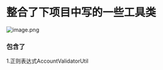 # 整合了下项目中写的一些工具类
![image.png](https://upload-images.jianshu.io/upload_images/13934769-8152cc5ca5db6c09.png?imageMogr2/auto-orient/strip%7CimageView2/2/w/1240)

### 包含了
 1.正则表达式AccountValidatorUtil
